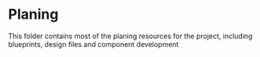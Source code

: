 # Planing
This folder contains most of the planing resources for the project, including blueprints, design files and component development
